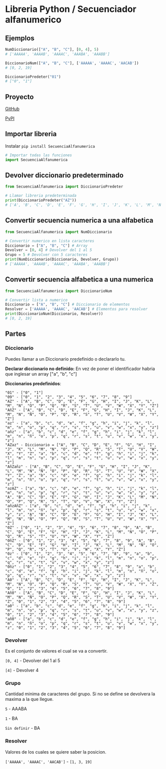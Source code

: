 # Libreria Python / Secuenciador alfanumerico

## Ejemplos
```python
NumDiccionario(["A", "B", "C"], [0, 4], 5)
# ['AAAAA', 'AAAAB', 'AAAAC', 'AAABA', 'AAABB']
```
```python
DiccionarioNum(["A", "B", "C"], ['AAAAA', 'AAAAC', 'AACAB'])
# [0, 2, 19]
```
```python
DiccionarioPredeter("01")
# ["0", "1"]
```

## Proyecto
[GitHub](https://github.com/Xaival/Libreria-Python-Secuencia-alfanumerica)

[PyPI](https://pypi.org/project/SecuenciaAlfanumerica/)

## Importar libreria
Instalar `pip install SecuenciaAlfanumerica`

```python
# Importar todas las funciones
import SecuenciaAlfanumerica
```

## Devolver diccionario predeterminado
```python
from SecuenciaAlfanumerica import DiccionarioPredeter

# Llamar libreria predeterminada
print(DiccionarioPredeter("AZ"))
# ['A', 'B', 'C', 'D', 'E', 'F', 'G', 'H', 'I', 'J', 'K', 'L', 'M', 'N', 'O', 'P', 'Q', 'R', 'S', 'T', 'U', 'V', 'W', 'X', 'Y', 'Z']
```

## Convertir secuencia numerica a una alfabetica
```python
from SecuenciaAlfanumerica import NumDiccionario

# Convertir numerico en lista caracteres
Diccionario = ["A", "B", "C"] # Array
Devolver = [0, 4] # Devolver del 1 al 5
Grupo = 5 # Devolver con 5 caracteres
print(NumDiccionario(Diccionario, Devolver, Grupo))
# ['AAAAA', 'AAAAB', 'AAAAC', 'AAABA', 'AAABB']
```

## Convertir secuencia alfabetica a una numerica
```python
from SecuenciaAlfanumerica import DiccionarioNum

# Convertir lista a numerico
Diccionario = ["A", "B", "C"] # Diccionario de elementos
Resolver = ['AAAAA', 'AAAAC', 'AACAB'] # Elementos para resolver
print(DiccionarioNum(Diccionario, Resolver))
# [0, 2, 19]
```

## Partes
### Diccionario
Puedes llamar a un Diccionario predefinido o declararlo tu.

**Declarar diccionario no definido:** En vez de poner el identificador habria que inglesar un array ["a", "b", "c"]

**Diccionarios predefinidos**:
```
"01" - ["0", "1"]
"09" - ["0", "1", "2", "3", "4", "5", "6", "7", "8", "9"]
"AZ" - ["A", "B", "C", "D", "E", "F", "G", "H", "I", "J", "K", "L", "M", "N", "O", "P", "Q", "R", "S", "T", "U", "V", "W", "X", "Y", "Z"]
"AñZ" - ["A", "B", "C", "D", "E", "F", "G", "H", "I", "J", "K", "L", "M", "N", "Ñ", "O", "P", "Q", "R", "S", "T", "U", "V", "W", "X", "Y", "Z"]
"az" - ["a", "b", "c", "d", "e", "f", "g", "h", "i", "j", "k", "l", "m", "n", "o", "p", "q", "r", "s", "t", "u", "v", "w", "x", "y", "z"]
"añz" - ["a", "b", "c", "d", "e", "f", "g", "h", "i", "j", "k", "l", "m", "n", "ñ", "o", "p", "q", "r", "s", "t", "u", "v", "w", "x", "y", "z"]
"AZaz" - Diccionario = ["A", "B", "C", "D", "E", "F", "G", "H", "I", "J", "K", "L", "M", "N", "O", "P", "Q", "R", "S", "T", "U", "V", "W", "X", "Y", "Z", "a", "b", "c", "d", "e", "f", "g", "h", "i", "j", "k", "l", "m", "n", "o", "p", "q", "r", "s", "t", "u", "v", "w", "x", "y", "z"]
"AñZañz" - ["A", "B", "C", "D", "E", "F", "G", "H", "I", "J", "K", "L", "M", "N", "Ñ", "O", "P", "Q", "R", "S", "T", "U", "V", "W", "X", "Y", "Z", "a", "b", "c", "d", "e", "f", "g", "h", "i", "j", "k", "l", "m", "n", "ñ", "o", "p", "q", "r", "s", "t", "u", "v", "w", "x", "y", "z"]
"azAZ" - ["a", "b", "c", "d", "e", "f", "g", "h", "i", "j", "k", "l", "m", "n", "o", "p", "q", "r", "s", "t", "u", "v", "w", "x", "y", "z", "A", "B", "C", "D", "E", "F", "G", "H", "I", "J", "K", "L", "M", "N", "O", "P", "Q", "R", "S", "T", "U", "V", "W", "X", "Y", "Z"]
"añzAñZ" - ["a", "b", "c", "d", "e", "f", "g", "h", "i", "j", "k", "l", "m", "n", "ñ", "o", "p", "q", "r", "s", "t", "u", "v", "w", "x", "y", "z", "A", "B", "C", "D", "E", "F", "G", "H", "I", "J", "K", "L", "M", "N", "Ñ", "O", "P", "Q", "R", "S", "T", "U", "V", "W", "X", "Y", "Z"]
"0Z" - ["0", "1", "2", "3", "4", "5", "6", "7", "8", "9", "A", "B", "C", "D", "E", "F", "G", "H", "I", "J", "K", "L", "M", "N", "O", "P", "Q", "R", "S", "T", "U", "V", "W", "X", "Y", "Z"]
"0ñZ" - ["0", "1", "2", "3", "4", "5", "6", "7", "8", "9", "A", "B", "C", "D", "E", "F", "G", "H", "I", "J", "K", "L", "M", "N", "Ñ", "O", "P", "Q", "R", "S", "T", "U", "V", "W", "X", "Y", "Z"]
"0z" - ["0", "1", "2", "3", "4", "5", "6", "7", "8", "9", "a", "b", "c", "d", "e", "f", "g", "h", "i", "j", "k", "l", "m", "n", "o", "p", "q", "r", "s", "t", "u", "v", "w", "x", "y", "z"]
"0ñz" - ["0", "1", "2", "3", "4", "5", "6", "7", "8", "9", "a", "b", "c", "d", "e", "f", "g", "h", "i", "j", "k", "l", "m", "n", "ñ", "o", "p", "q", "r", "s", "t", "u", "v", "w", "x", "y", "z"]
"A0" - ["A", "B", "C", "D", "E", "F", "G", "H", "I", "J", "K", "L", "M", "N", "O", "P", "Q", "R", "S", "T", "U", "V", "W", "X", "Y", "Z", "0", "1", "2", "3", "4", "5", "6", "7", "8", "9"]
"Añ0" - ["A", "B", "C", "D", "E", "F", "G", "H", "I", "J", "K", "L", "M", "N", "Ñ", "O", "P", "Q", "R", "S", "T", "U", "V", "W", "X", "Y", "Z", "0", "1", "2", "3", "4", "5", "6", "7", "8", "9"]
"a0" - ["a", "b", "c", "d", "e", "f", "g", "h", "i", "j", "k", "l", "m", "n", "o", "p", "q", "r", "s", "t", "u", "v", "w", "x", "y", "z", "0", "1", "2", "3", "4", "5", "6", "7", "8", "9"]
"añ0" - ["a", "b", "c", "d", "e", "f", "g", "h", "i", "j", "k", "l", "m", "n", "ñ", "o", "p", "q", "r", "s", "t", "u", "v", "w", "x", "y", "z", "0", "1", "2", "3", "4", "5", "6", "7", "8", "9"]
```

### Devolver
Es el conjunto de valores el cual se va a convertir.

`[0, 4]` - Devolver del 1 al 5

`[4]` - Devolver 4

### Grupo
Cantidad minima de caracteres del grupo. Si no se define se devolvera la maxima a la que llegue.

`5` - AAABA

`1` - BA

`Sin definir` - BA


### Resolver
Valores de los cuales se quiere saber la posicion.

`['AAAAA', 'AAAAC', 'AACAB']` - `[1, 3, 19]`
